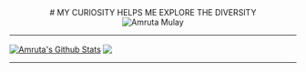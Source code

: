 <div align="center">
# MY CURIOSITY HELPS ME EXPLORE THE DIVERSITY
</div>
<div align="center">
<img src="https://github.com/Amruta1311/new/blob/master/amu.gif" alt="Amruta Mulay">
</div>

---

<a href="https://github.com/Amruta1311">
<img align="center" alt="Amruta's Github Stats" src="https://github-readme-stats.codestackr.vercel.app/api?username=Amruta1311&show_icons=true&hide_border=true&count_private=false&include_all_commits=true&theme=radical" /></a>
<a href="https://github.com/Amruta1311">
  <img align="center" src="https://github-readme-stats.anuraghazra1.vercel.app/api/top-langs/?username=Amruta1311&layout=compact&theme=radical" />
</a>

---

